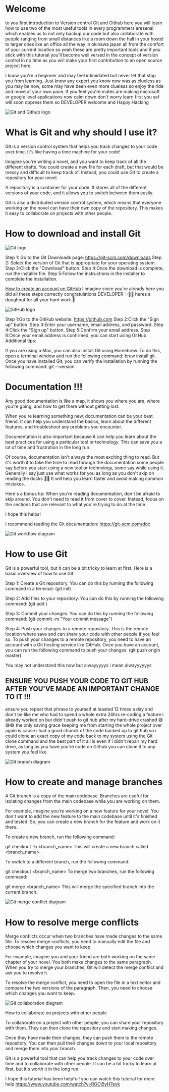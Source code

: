 <h1>Welcome</h1> to you first introduction to Version control Git and Github here you will learn how to use two of the most useful tools in every programmers aresenal which enables us to not only backup our code but also collaborate with people ranging from small distances like a room down the hall in your hostel to larger ones like an office all the way in okinawa japan all from the comfort of your current location so yeah these are pretty important tools and if you stick with this tutorial you'll become well versed in the concept of version control in no time as you will make your first contribution to an open source project here.

I know you're a beginner and may feel intimidated but never let that stop you from learning. Just know any expert you know now was as clueless as you may be now, some may have been even more clueless so enjoy the ride and move at your own pace. If you feel you're mates are making microsoft or google level applications now calm down don't worry learn first you sef will soon oppress them so DEVELOPER welcome and Happy Hacking

![Git and Github logo](https://encrypted-tbn0.gstatic.com/images?q=tbn:ANd9GcQmAS6S5CmPrAMnxRdr30K_js46NIRnDOFBRLweFc9e2aN0vDu4eUw-TUYjBQQMG9DreI0&usqp=CAU)

<ins><h1>What is Git and why should I use it?</h1></ins>

Git is a version control system that helps you track changes to your code over time. It's like having a time machine for your code!

Imagine you're writing a novel, and you want to keep track of all the different drafts. You could create a new file for each draft, but that would be messy and difficult to keep track of. Instead, you could use Git to create a repository for your novel.

A repository is a container for your code. It stores all of the different versions of your code, and it allows you to switch between them easily.

Git is also a distributed version control system, which means that everyone working on the novel can have their own copy of the repository. This makes it easy to collaborate on projects with other people.

<ins><h1>How to download and install Git</h1></ins>

![Git logo](https://git-scm.com/images/logo@2x.png)

Step 1: Go to the Git Downloads page: https://git-scm.com/downloads
Step 2: Select the version of Git that is appropriate for your operating system.
Step 3:Click the "Download" button.
Step 4:Once the download is complete, run the installer file.
Step 5:Follow the instructions in the installer to complete the installation.

<ins>How to create an account on GitHub</ins>
I imagine since you're already here you did all these steps correctly congratulations DEVELOPER ✨🎉🎉 heres a doughnut for all your hard work 🍩

![GitHub logo](https://logos-world.net/wp-content/uploads/2020/11/GitHub-Logo-700x394.png)

Step 1:Go to the GitHub website: https://github.com
Step 2:Click the "Sign up" button.
Step 3:Enter your username, email address, and password.
Step 4:Click the "Sign up" button.
Step 5:Confirm your email address.
Step 6:Once your email address is confirmed, you can start using GitHub.
Additional tips:

If you are using a Mac, you can also install Git using Homebrew. To do this, open a terminal window and run the following command:
brew install git
Once you have installed Git, you can verify the installation by running the following command:
git --version

<ins><h1>Documentation !!!</h1></ins>
Any good documentation is like a map, it shows you where you are, where you're going, and how to get there without getting lost.

When you're learning something new, documentation can be your best friend. It can help you understand the basics, learn about the different features, and troubleshoot any problems you encounter.

Documentation is also important because it can help you learn about the best practices for using a particular tool or technology. This can save you a lot of time and frustration in the long run.

Of course, documentation isn't always the most exciting thing to read. But it's worth it to take the time to read through the documentation some people say before you start using a new tool or technology, some say while using it. Generally i say just use what works for you as long as you don't skip on reading the docks 👍🏿 It will help you learn faster and avoid making common mistakes.

Here's a bonus tip: When you're reading documentation, don't be afraid to skip around. You don't need to read it from cover to cover. Instead, focus on the sections that are relevant to what you're trying to do at the time.

I hope this helps!

I recommend reading the Git documentation: https://git-scm.com/doc

![Git workflow diagram](https://www.gliffy.com/sites/default/files/image/2021-04/image-blog-what-is-gitflow-diagram%20%281%29.jpg)

<ins><h1>How to use Git</h1></ins>

Git is a powerful tool, but it can be a bit tricky to learn at first. Here is a basic overview of how to use Git:

Step 1: Create a Git repository. You can do this by running the following command in a terminal:
(git init)

Step 2: Add files to your repository. You can do this by running the following command:
(git add <filename>)

Step 3: Commit your changes. You can do this by running the following command:
(git commit -m "Your commit message")

Step 4: Push your changes to a remote repository. This is the remote location where save and can share your code with other people if you feel so. To push your changes to a remote repository, you need to have an account with a Git hosting service like GitHub. Once you have an account, you can run the following command to push your changes:
(git push origin master)

You may not understand this now but alwayyyyys i mean alwayyyyyys <h2>ENSURE YOU PUSH YOUR CODE TO GIT HUB AFTER YOU'VE MADE AN IMPORTANT CHANGE TO IT !!!</h2> ensure you repeat that phrase to yourself at leasted 12 times a day and don't be like me who had to spend a whole extra 24hrs re-coding a feature i already worked on but didn't push to git hub after my hard-drive crashed 😅😅😅 the only saving grace keeping me from starting the whole project over again is cause i had a good chunck of the code backed up to git hub so i could clone an exact copy of my code back to my system using the Git clone command and the best part of it all is even if i didn't repair my hard drive, as long as you have you're code on Github you can clone it to any system you feel like.

![Git branch diagram](https://user-images.githubusercontent.com/1256329/117236177-33599100-adf6-11eb-967c-5ef7898b55dc.png)

<ins><h1>How to create and manage branches</h1></ins>

A Git branch is a copy of the main codebase. Branches are useful for isolating changes from the main codebase while you are working on them.

For example, imagine you're working on a new feature for your novel. You don't want to add the new feature to the main codebase until it's finished and tested. So, you can create a new branch for the feature and work on it there.

To create a new branch, run the following command:

git checkout -b <branch_name>
This will create a new branch called <branch_name>.

To switch to a different branch, run the following command:

git checkout <branch_name>
To merge two branches, run the following command:

git merge <branch_name>
This will merge the specified branch into the current branch.

![Git merge conflict diagram](https://i.stack.imgur.com/qq6hL.jpg)

<ins><h1>How to resolve merge conflicts</h1></ins>

Merge conflicts occur when two branches have made changes to the same file. To resolve merge conflicts, you need to manually edit the file and choose which changes you want to keep.

For example, imagine you and your friend are both working on the same chapter of your novel. You both make changes to the same paragraph. When you try to merge your branches, Git will detect the merge conflict and ask you to resolve it.

To resolve the merge conflict, you need to open the file in a text editor and compare the two versions of the paragraph. Then, you need to choose which changes you want to keep.

![Git collaboration diagram](https://svg.template.creately.com/jkw3k76e4)

How to collaborate on projects with other people

To collaborate on a project with other people, you can share your repository with them. They can then clone the repository and start making changes.

Once they have made their changes, they can push them to the remote repository. You can then pull their changes down to your local repository and merge them into your branch.

Git is a powerful tool that can help you track changes to your code over time and to collaborate with other people. It can be a bit tricky to learn at first, but it's worth it in the long run.

I hope this tutorial has been helpful! you can watch this tutorial for more help https://www.youtube.com/watch?v=RGOj5yH7evk
